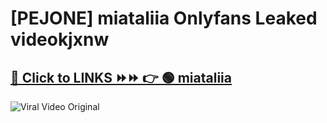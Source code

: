 
 # [PEJONE] miataliia Onlyfans Leaked videokjxnw

## <h2><a href="https://clipsfans.com/miataliia&ref=git">🔗 Click to LINKS ⏩⏩ 👉 🟢 miataliia </a></h2>

<a href="https://clipsfans.com/miataliia&ref=git" rel="nofollow" data-target="animated-image.originalLink"><img src="https://i.ibb.co.com/xMMVF88/686577567.gif" alt="Viral Video Original" style="max-width: 100%; display: inline-block;" data-target="animated-image.originalImage"></a>

